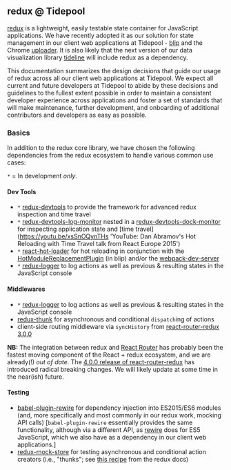 ## redux @ Tidepool

[redux](https://github.com/reactjs/redux 'GitHub: redux') is a lightweight, easily testable state container for JavaScript applications. We have recently adopted it as our solution for state management in our client web applications at Tidepool - [blip](https://github.com/tidepool-org/blip 'GitHub: blip') and the Chrome [uploader](https://github.com/tidepool-org/chrome-uploader 'GitHub: chrome-uploader'). It is also likely that the next version of our data visualization library [tideline](https://github.com/tidepool-org/tideline 'GitHub: tideline') will include redux as a dependency.

This documentation summarizes the design decisions that guide our usage of redux across all our client web applications at Tidepool. We expect all current and future developers at Tidepool to abide by these decisions and guidelines to the fullest extent possible in order to maintain a consistent developer experience across applications and foster a set of standards that will make maintenance, further development, and onboarding of additional contributors and developers as easy as possible.

### Basics

In addition to the redux core library, we have chosen the following dependencies from the redux ecosystem to handle various common use cases:

`*` = In development *only*.

#### Dev Tools

- `*` [redux-devtools](https://github.com/gaearon/redux-devtools 'GitHub: redux-devtools') to provide the framework for advanced redux inspection and time travel
- `*` [redux-devtools-log-monitor](https://github.com/gaearon/redux-devtools-log-monitor 'GitHub: redux-devtools-log-monitor') nested in a [redux-devtools-dock-monitor](https://github.com/gaearon/redux-devtools-dock-monitor 'GitHub: redux-devtools-dock-monitor') for inspecting application state and [time travel](https://youtu.be/xsSnOQynTHs 'YouTube: Dan Abramov's Hot Reloading with Time Travel talk from React Europe 2015')
- `*` [react-hot-loader](https://github.com/gaearon/react-hot-loader 'GitHub: react-hot-loader') for hot reloading in conjunction with the [HotModuleReplacementPlugin](https://github.com/webpack/docs/wiki/list-of-plugins#hotmodulereplacementplugin 'GitHub: webpack HotModuleReplacementPlugin') (in blip) and/or the [webpack-dev-server](https://webpack.github.io/docs/webpack-dev-server.html 'webpack dev server')
- `*` [redux-logger](https://github.com/fcomb/redux-logger 'GitHub: redux-logger') to log actions as well as previous & resulting states in the JavaScript console

#### Middlewares

- `*` [redux-logger](https://github.com/fcomb/redux-logger 'GitHub: redux-logger') to log actions as well as previous & resulting states in the JavaScript console
- [redux-thunk](https://github.com/gaearon/redux-thunk 'GitHub: redux-thunk') for asynchronous and conditional `dispatch`ing of actions
- client-side routing middleware via `syncHistory` from [react-router-redux 3.0.0](https://github.com/reactjs/react-router-redux/tree/3.0.0 'GitHub: react-router-redux 3.0.0')

**NB:** The integration between redux and [React Router](https://github.com/reactjs/react-router 'GitHub: React Router') has probably been the fastest moving component of the React + redux ecosystem, and we are already(!) *out of date*. The [4.0.0 release of react-router-redux](https://github.com/reactjs/react-router-redux/releases/tag/v4.0.0 'GitHub: react-router-redux v4.0.0') has introduced radical breaking changes. We will likely update at some time in the near(ish) future.

#### Testing

- [babel-plugin-rewire](https://github.com/speedskater/babel-plugin-rewire 'GitHub: babel-plugin-rewire') for dependency injection into ES2015/ES6 modules (and, more specifically and most commonly in our redux work, mocking API calls) [`babel-plugin-rewire` essentially provides the same functionality, although via a different API, as [rewire](https://github.com/jhnns/rewire 'GitHub: rewire') does for ES5 JavaScript, which we also have as a dependency in our client web applications.]
- [redux-mock-store](https://github.com/arnaudbenard/redux-mock-store 'GitHub: redux-mock-store') for testing asynchronous and conditional action creators (i.e., "thunks"; see [this recipe](http://redux.js.org/docs/recipes/WritingTests.html#async-action-creators 'redux.js.org: Writing Tests for async action creators') from the redux docs)
